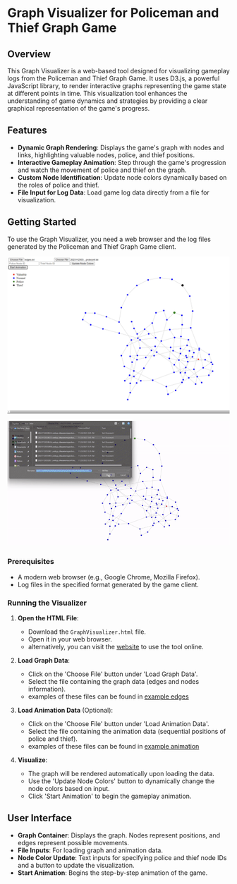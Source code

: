 # Graph Visualizer for Policeman and Thief Graph Game

## Overview

This Graph Visualizer is a web-based tool designed for visualizing gameplay logs from the Policeman and Thief Graph Game. It uses D3.js, a powerful JavaScript library, to render interactive graphs representing the game state at different points in time. This visualization tool enhances the understanding of game dynamics and strategies by providing a clear graphical representation of the game's progress.

## Features

- **Dynamic Graph Rendering**: Displays the game's graph with nodes and links, highlighting valuable nodes, police, and thief positions.
- **Interactive Gameplay Animation**: Step through the game's progression and watch the movement of police and thief on the graph.
- **Custom Node Identification**: Update node colors dynamically based on the roles of police and thief.
- **File Input for Log Data**: Load game log data directly from a file for visualization.

## Getting Started

To use the Graph Visualizer, you need a web browser and the log files generated by the Policeman and Thief Graph Game client.


![Screenshot](./viz.png)

![Gif](./vizgif.gif)

### Prerequisites

- A modern web browser (e.g., Google Chrome, Mozilla Firefox).
- Log files in the specified format generated by the game client.

### Running the Visualizer

1. **Open the HTML File**:
    - Download the `GraphVisualizer.html` file.
    - Open it in your web browser.
    - alternatively, you can visit the [website](https://chorpoliceviz.vercel.app/) to use the tool online.

2. **Load Graph Data**:
    - Click on the 'Choose File' button under 'Load Graph Data'.
    - Select the file containing the graph data (edges and nodes information).
    - examples of these files can be found in [example edges](./exampleEdgesFiles)

3. **Load Animation Data** (Optional):
    - Click on the 'Choose File' button under 'Load Animation Data'.
    - Select the file containing the animation data (sequential positions of police and thief).
    - examples of these files can be found in [example animation](./exampleVisLogs)

4. **Visualize**:
    - The graph will be rendered automatically upon loading the data.
    - Use the 'Update Node Colors' button to dynamically change the node colors based on input.
    - Click 'Start Animation' to begin the gameplay animation.

## User Interface

- **Graph Container**: Displays the graph. Nodes represent positions, and edges represent possible movements.
- **File Inputs**: For loading graph and animation data.
- **Node Color Update**: Text inputs for specifying police and thief node IDs and a button to update the visualization.
- **Start Animation**: Begins the step-by-step animation of the game.
